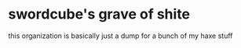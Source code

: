 # swordcube's grave of shite
this organization is basically just a dump for a bunch of my haxe stuff
